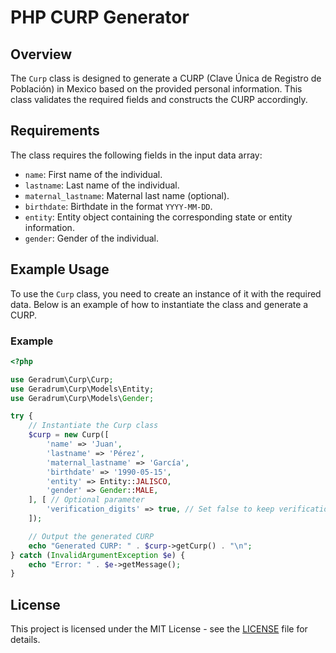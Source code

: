 # PHP CURP Generator

## Overview

The `Curp` class is designed to generate a CURP (Clave Única de Registro de Población) in Mexico based on the provided personal information. This class validates the required fields and constructs the CURP accordingly.

## Requirements

The class requires the following fields in the input data array:

- `name`: First name of the individual.
- `lastname`: Last name of the individual.
- `maternal_lastname`: Maternal last name (optional).
- `birthdate`: Birthdate in the format `YYYY-MM-DD`.
- `entity`: Entity object containing the corresponding state or entity information.
- `gender`: Gender of the individual.

## Example Usage

To use the `Curp` class, you need to create an instance of it with the required data. Below is an example of how to instantiate the class and generate a CURP.

### Example

```php
<?php

use Geradrum\Curp\Curp;
use Geradrum\Curp\Models\Entity;
use Geradrum\Curp\Models\Gender;

try {
    // Instantiate the Curp class
    $curp = new Curp([
        'name' => 'Juan',
        'lastname' => 'Pérez',
        'maternal_lastname' => 'García',
        'birthdate' => '1990-05-15',
        'entity' => Entity::JALISCO,
        'gender' => Gender::MALE,
    ], [ // Optional parameter
        'verification_digits' => true, // Set false to keep verification digits as XX
    ]);

    // Output the generated CURP
    echo "Generated CURP: " . $curp->getCurp() . "\n";
} catch (InvalidArgumentException $e) {
    echo "Error: " . $e->getMessage();
}
```

## License

This project is licensed under the MIT License - see the [LICENSE](LICENSE) file for details.




